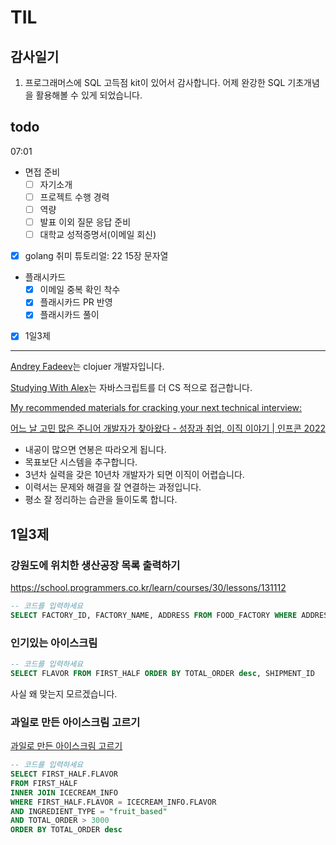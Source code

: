 # TIL

## 감사일기

1. 프로그래머스에 SQL 고득점 kit이 있어서 감사합니다. 어제 완강한 SQL 기초개념을 활용해볼 수 있게 되었습니다.

## todo

07:01

- 면접 준비
  - [ ] 자기소개
  - [ ] 프로젝트 수행 경력
  - [ ] 역량
  - [ ] 발표 이외 질문 응답 준비
  - [ ] 대학교 성적증명서(이메일 회신)
- [x] golang 취미 튜토리얼: 22 15장 문자열
- 플래시카드
  - [x] 이메일 중복 확인 착수
  - [x] 플래시카드 PR 반영
  - [x] 플래시카드 풀이
- [x] 1일3제

---

[Andrey Fadeev](https://www.youtube.com/@andrey.fadeev)는 clojuer 개발자입니다.

[Studying With Alex](https://www.youtube.com/@StudyingWithAlex)는 자바스크립트를 더 CS 적으로 접근합니다.

[My recommended materials for cracking your next technical interview:](https://www.youtube.com/post/UgkxhnBg_jlJvZ0zBR6MXCD6lc9LhpVQuT27)

[어느 날 고민 많은 주니어 개발자가 찾아왔다 - 성장과 취업, 이직 이야기 | 인프콘 2022](https://www.youtube.com/watch?v=QHlyr8soUDM)

- 내공이 많으면 연봉은 따라오게 됩니다.
- 목표보단 시스템을 추구합니다.
- 3년차 실력을 갖은 10년차 개발자가 되면 이직이 어렵습니다.
- 이력서는 문제와 해결을 잘 연결하는 과정입니다.
- 평소 잘 정리하는 습관을 들이도록 합니다.

## 1일3제

### 강원도에 위치한 생산공장 목록 출력하기

https://school.programmers.co.kr/learn/courses/30/lessons/131112

```sql
-- 코드를 입력하세요
SELECT FACTORY_ID, FACTORY_NAME, ADDRESS FROM FOOD_FACTORY WHERE ADDRESS LIKE "%강원도%" ORDER BY FACTORY_ID
```

### 인기있는 아이스크림

```sql
-- 코드를 입력하세요
SELECT FLAVOR FROM FIRST_HALF ORDER BY TOTAL_ORDER desc, SHIPMENT_ID
```

사실 왜 맞는지 모르겠습니다.

### 과일로 만든 아이스크림 고르기

[과일로 만든 아이스크림 고르기](https://school.programmers.co.kr/learn/courses/30/lessons/133025?language=mysql)

```sql
-- 코드를 입력하세요
SELECT FIRST_HALF.FLAVOR
FROM FIRST_HALF
INNER JOIN ICECREAM_INFO
WHERE FIRST_HALF.FLAVOR = ICECREAM_INFO.FLAVOR
AND INGREDIENT_TYPE = "fruit_based"
AND TOTAL_ORDER > 3000
ORDER BY TOTAL_ORDER desc
```
